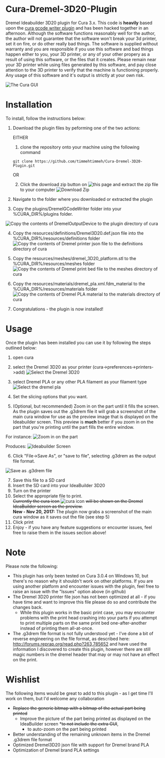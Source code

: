 # Cura-Dremel-3D20-Plugin
Dremel Ideabuilder 3D20 plugin for Cura 3.x.  This code is **heavily** based upon the [cura gcode writer plugin](https://github.com/Ultimaker/Cura/tree/master/plugins/GCodeWriter) and has been hacked together in an afternoon.  Although the software functions reasonably well for the author, the author will not guarantee that the software won't break your 3d printer, set it on fire, or do other really bad things.  The software is supplied without warranty and you are responsible if you use this software and bad things happen either to you, your 3D printer, or any of your other propery as a result of using this software, or the files that it creates.  Please remain near your 3D printer while using files generated by this software, and pay close attention to the 3D printer to verify that the machine is functioning properly. Any usage of this software and it's output is strictly at your own risk.

![The Cura GUI](/docs/GUI.PNG)

# Installation
To install, follow the instructions below:

1.  Download the plugin files by peforming one of the two actions:
    
    EITHER
    1. clone the repository onto your machine using the following command
    ```
    git clone https://github.com/timmehtimmeh/Cura-Dremel-3D20-Plugin.git
    ```
    
    OR
    
    2.  Click the download zip button on ![this page](https://github.com/timmehtimmeh/Cura-Dremel-3D20-Plugin) and extract the zip file to your computer
    ![Download Zip](/docs/downloadzip.png)
 
2.  Navigate to the folder where you downloaded or extracted the plugin

3.  Copy the plugins/DremelGCodeWriter folder into your %CURA_DIR%/plugins folder.

![Copy the contents of DremelOutputDevice to the plugin directory of cura](/docs/plugindir.PNG)

4.   Copy the resources/definitions/Dremel3D20.def.json file into the %CURA_DIR%/resources/definitions folder
![Copy the contents of Dremel printer json file to the definitions directory of cura](/docs/dremelresource.PNG)

5.  Copy the resources/meshes/dremel_3D20_platform.stl to the %CURA_DIR%/resources/meshes folder
![Copy the contents of Dremel print bed file to the meshes directory of cura](/docs/meshesdir.png)
    
6.  Copy the resources/materials/dremel_pla.xml.fdm_material to the %CURA_DIR%/resources/materials folder
![Copy the contents of Dremel PLA material to the materials directory of cura](/docs/material.png)    
    
7.  Congratulations - the plugin is now installed!

# Usage
Once the plugin has been installed you can use it by following the steps outlined below:
1. open cura 
2. select the Dremel 3D20 as your printer (cura->preferences->printers->add)
![Select the Dremel 3D20](/docs/addprinter.png) 

3. select Dremel PLA or any other PLA filament as your filament type 
![Select the dremel pla](/docs/selectpla.png)

4. Set the slicing options that you want. 

5. (Optional, but recommended) Zoom in on the part until it fills the screen.  As the plugin saves out the .g3drem file it will grab a screenshot of the main cura window for use as the preview image that is displayed on the Ideabuilder screen. This preview is **much** better if you zoom in on the part that you're printing until the part fills the entire window.  

For instance:
![Zoom in on the part](/docs/Zoom_For_Screenshot.PNG)

Produces:
![Ideabuilder Screen](docs/Ideabuilder_screen.jpg)

6. Click "File->Save As", or "save to file", selecting .g3drem as the output file format. 

![Save as .g3drem file](/docs/saveas.PNG)

7. Save this file to a SD card
8. Insert the SD card into your IdeaBuilder 3D20
9. Turn on the printer
10. Select the appropriate file to print.  
    ~~Currently the cura icon~~ ![cura icon](plugins/DremelGCodeWriter/cura80x60.bmp) ~~will be shown on the Dremel IdeaBuilder screen as the preview.~~  
    **New - Nov 20, 2017:** The plugin now grabs a screenshot of the main cura window as it saves out the file (see step 5)
11. Click print 
12. Enjoy - if you have any feature suggestions or encounter issues, feel free to raise them in the issues section above!

# Note
Please note the following:
* This plugin has only been tested on Cura 3.0.4 on Windows 10, but there's no reason why it shouldn't work on other platforms.  If you are using another platform and encounter issues with the plugin, feel free to raise an issue with the "Issues" option above (in github)
* The Dremel 3D20 printer file json has not been optimized at all - if you have time and want to improve this file please do so and contribute the changes back.
  * While this plugin works in the basic print case, you may encounter problems with the print head crashing into your parts if you attempt to print multiple parts on the same print bed one-after-another instead of printing them all-at-once.
* The .g3drem file format is not fully understood yet - I've done a bit of reverse engineering on the file format, as described here: http://forums.reprap.org/read.php?263,785652 and have used the information I discovered to create this plugin, however there are still magic numbers in the dremel header that may or may not have an effect on the print.

# Wishlist
The following items would be great to add to this plugin - as I get time I'll work on them, but I'd welcome any collaboration
* ~~Replace the generic bitmap with a bitmap of the actual part being printed~~
    * Improve the picture of the part being printed as displayed on the IdeaBuilder screen 
        *~~to not include the extra GUI~~, 
        * to auto-zoom on the part being printed
* Better understanding of the remaining unknown items in the Dremel .g3drem file format
* Optimized Dremel3D20 json file with support for Dremel brand PLA
* Optimization of Dremel brand PLA settings
